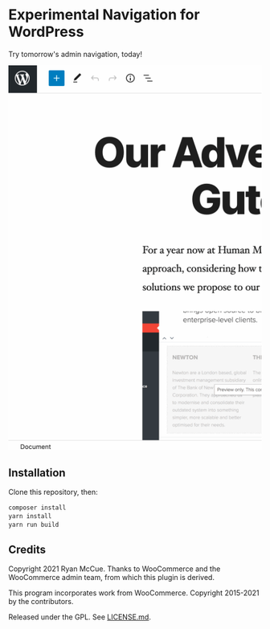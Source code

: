 # Experimental Navigation for WordPress

Try tomorrow's admin navigation, today!

<img src="demo.gif" />

## Installation

Clone this repository, then:

```sh
composer install
yarn install
yarn run build
```

## Credits

Copyright 2021 Ryan McCue. Thanks to WooCommerce and the WooCommerce admin team, from which this plugin is derived.

This program incorporates work from WooCommerce. Copyright 2015-2021 by the contributors.

Released under the GPL. See [LICENSE.md](LICENSE.md).
